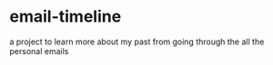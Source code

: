 # email-timeline
a project to learn more about my past from going through the all the personal emails
